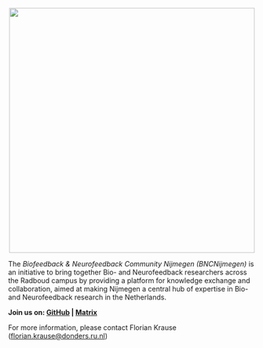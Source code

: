 <p align="center">
  <img src="https://github.com/bncnijmegen/.github/assets/2971539/323b2599-c3d1-4627-9345-32777b5b5ac2" width="500" />
</p>

The _Biofeedback & Neurofeedback Community Nijmegen (BNCNijmegen)_ is an initiative to bring together Bio- and Neurofeedback researchers across the Radboud campus by providing a platform for knowledge exchange and collaboration, aimed at making Nijmegen a central hub of expertise in Bio- and Neurofeedback research in the Netherlands.

**Join us on: [GitHub](https://github.com/orgs/bncnijmegen) | [Matrix](https://matrix.to/#/#bncnijmegen:matrix.org)**

For more information, please contact Florian Krause (florian.krause@donders.ru.nl)
